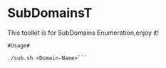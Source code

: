 # SubDomainsT



This toolkit is for SubDomains Enumeration,enjoy it!




```
#Usage#

./sub.sh <Domain-Name>```
